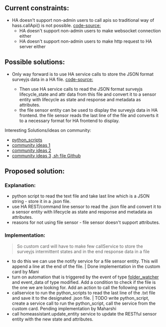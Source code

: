 ## Current constraints: 
- HA doesn't support non-admin users to call apis 
so traditional way of hass.callApi() is not possible. [code-source:](https://github.com/home-assistant/core/blob/f422dd418b95ce5ad1459d5296bf43b67d09dfa0/homeassistant/components/api/__init__.py#L292) 
    - HA doesn't support non-admin users to make websocket connection either
    - HA doesn't support non-admin users to make http request to HA server either
## Possible solutions:
- Only way forward is to use HA service calls to store the JSON format surveyjs data in a HA file. [code-source:](https://github.com/home-assistant/core/blob/f422dd418b95ce5ad1459d5296bf43b67d09dfa0/homeassistant/components/api/__init__.py#L323C1-L332C35 )

    - Then use HA service calls to read the JSON format surveyjs lifecycle_state and attr data from this file and convert it to a sensor entity with lifecycle as state and response and metadata as attributes.
    - the file sensor entity can be used to display the surveyjs data in HA frontend. the file sensor reads the last line of the file and converts it to a necessary format for HA frontend to display.


Interesting Solutions/ideas on community:
- [python_scripts](https://www.home-assistant.io/integrations/python_script/#calling-services)
- [community ideas 1](https://community.home-assistant.io/t/reading-multiple-rows-from-csv/326335/12)
- [community ideas 2](https://community.home-assistant.io/t/multiple-line-text-file-to-template-sensor-attributes/335904)
- [community ideas 3](https://community.home-assistant.io/t/read-json-file-into-sensor/108104/6) [.sh file Github](https://github.com/DavidFW1960/ABB-Home-Assistant-Usage)

## Proposed solution:
### Explanation:
- python script to read the text file and take last line which is a JSON string - store it in a .json file.  
- use HA REST/command line sensor to read the .json file and convert it to a sensor entity with lifecycle as state and response and metadata as attributes.
- reasons for not using file sensor - file sensor doesn't support attributes.
### Implementation:
> So custom card will have to make few callService to store the surveyjs intermittent states and in the end response data in a file 
- to do this we can use the notify service for a file sensor entity. This will append a line at the end of the file. 
| Done implementation in the custom card by Mani
- turn on automation that is triggered by the event of type [folder_watcher](https://www.home-assistant.io/integrations/folder_watcher/) and event_data of type modified. Add a condition to check if the file is the one we are looking for. Add an action to call the following services
- callservice to run the python_scripts to read the last line of the .txt file and save it to the designated .json file.
| TODO write python_script, create a service call to run the python_script, call the service from the custom card. Pending implementation by Maharshi
- call homeassistant.update_entity service to update the RESTful sensor entity with the new state and attributes.
